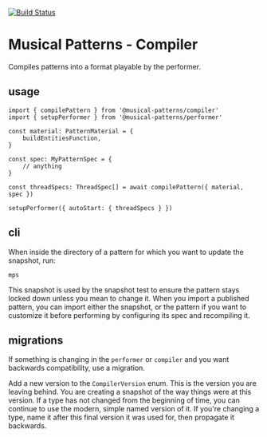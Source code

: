 [![Build Status](https://travis-ci.com/MusicalPatterns/compiler.svg?branch=master)](https://travis-ci.com/MusicalPatterns/compiler)

# Musical Patterns - Compiler

Compiles patterns into a format playable by the performer.

## usage

```
import { compilePattern } from '@musical-patterns/compiler'
import { setupPerformer } from '@musical-patterns/performer'

const material: PatternMaterial = {
	buildEntitiesFunction,
}

const spec: MyPatternSpec = {
	// anything
}

const threadSpecs: ThreadSpec[] = await compilePattern({ material, spec })

setupPerformer({ autoStart: { threadSpecs } })

```

## cli

When inside the directory of a pattern for which you want to update the snapshot, run:

```
mps
```

This snapshot is used by the snapshot test to ensure the pattern stays locked down unless you mean to change it.
When you import a published pattern, you can import either the snapshot, or the pattern if you want to customize it before performing by configuring its spec and recompiling it.

## migrations

If something is changing in the `performer` or `compiler` and you want backwards compatibility, use a migration.

Add a new version to the `CompilerVersion` enum. This is the version you are leaving behind.
You are creating a snapshot of the way things were at this version.
If a type has not changed from the beginning of time, you can continue to use the modern, simple named version of it.
If you're changing a type, name it after this final version it was used for, then propagate it backwards.
